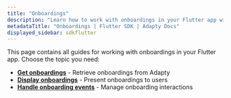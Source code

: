 ```yaml
---
title: "Onboardings"
description: "Learn how to work with onboardings in your Flutter app with Adapty SDK."
metadataTitle: "Onboardings | Flutter SDK | Adapty Docs"
displayed_sidebar: sdkflutter
---
```


This page contains all guides for working with onboardings in your Flutter app. Choose the topic you need:

- **[Get onboardings](flutter-get-onboardings)** - Retrieve onboardings from Adapty
- **[Display onboardings](flutter-present-onboardings)** - Present onboardings to users
- **[Handle onboarding events](flutter-handle-onboarding-events)** - Manage onboarding interactions 
